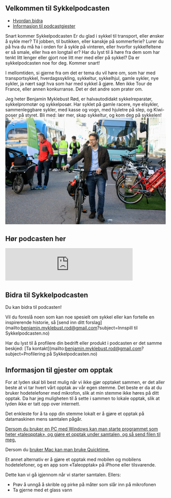 ## Velkommen til Sykkelpodcasten

- [Hvordan bidra](#bidra-til-sykkelpodcasten)
- [Informasjon til podcastgjester](#informasjon-til-gjester-om-opptak)

Snart kommer Sykkelpodcasten
Er du glad i sykkel til transport, eller ønsker å sykle mer? Til jobben, til butikken, eller kanskje på sommerferie? Lurer du på hva du må ha i orden for å sykle på vinteren, eller hvorfor sykkelfeltene er så smale, eller hva en longtail er? Har du lyst til å høre fra dem som har tenkt litt lenger eller gjort noe litt mer med eller på sykkel? Da er sykkelpodcasten noe for deg. Kommer snart!


I mellomtiden, si gjerne fra om det er tema du vil høre om, som har med transportsykkel, hverdagssykling, sykkeltur, sykkelhjul, gamle sykler, nye sykler, ja nært sagt hva som har med sykkel å gjøre. Men ikke Tour de France, eller annen konkurranse. Det er det andre som prater om.

Jeg heter Benjamin Myklebust Rød, er halvautodidakt sykkelreparatør, sykkelpromotør og sykkelposør. Har syklet på gamle racere, nye elsykler, sammenleggbare sykler, med kasse og vogn, med hjuletre på slep, og Kiwi-poser på styret. Bli med: lær mer, skap sykkeltur, og kom deg på sykkelen!
![Image](https://github.com/benjaminmyklebustrod/Sykkelpodcasten.no/blob/master/IMG_4919.JPG?raw=true)

## Hør podcasten her
<iframe src="https://anchor.fm/benjamin-myklebust-rd/embed" height="102px" width="400px" frameborder="0" scrolling="no"></iframe>

## Bidra til Sykkelpodcasten

Du kan bidra til podcasten!

Vil du foreslå noen som kan noe spesielt om sykkel eller kan fortelle en inspirerende historie, så [send inn ditt forslag](mailto:benjamin.myklebust.rod@gmail.com?subject=Innspill til Sykkelpodcasten.no)

Har du lyst til å profilere din bedrift eller produkt i podcasten er det samme beskjed: [Ta kontakt](mailto:benjamin.myklebust.rod@gmail.com?subject=Profilering på Sykkelpodcasten.no)

## Informasjon til gjester om opptak
For at lyden skal bli best mulig når vi ikke gjør opptaket sammen, er det aller beste at vi tar hvert vårt opptak av vår egen stemme. Det beste er da at du bruker hodetelefoner med mikrofon, slik at min stemme ikke høres på ditt opptak. Da har jeg muligheten til å sette i sammen to lokale opptak, slik at lyden ikke er tatt opp over internett.

Det enkleste for å ta opp din stemme lokalt er å gjøre et opptak på datamaskinen mens samtalen pågår.

[Dersom du bruker en PC med Windows kan man starte programmet som heter «taleopptak», og gjøre et opptak under samtalen, og så send filen til meg.](https://www.windowscentral.com/how-record-sound-using-voice-recorder-app-windows-10)

Dersom du [bruker Mac kan man bruke Quicktime.](https://support.apple.com/no-no/guide/quicktime-player/qtpf25d6f827/mac)

Et annet alternativ er å gjøre et opptak med mobilen og mobilens hodetelefoner, og en app som «Taleopptak» på iPhone eller tilsvarende.

Dette kan vi gå igjennom når vi starter samtalen.
Ellers:

- Prøv å unngå å skrible og pirke på måter som slår inn på mikrofonen
- Ta gjerne med et glass vann

